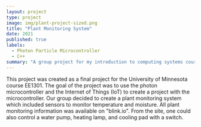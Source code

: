 ```yaml
---
layout: project
type: project
image: img/plant-project-sized.png
title: "Plant Monitoring System"
date: 2021
published: true
labels:
  - Photon Particle Microcontroller
  - C++
summary: "A group project for my introduction to computing systems course: EE1301."
---
```


This project was created as a final project for the University of Minnesota course EE1301. The goal of the project was
to use the photon microcontroller and the Internet of Things (IoT) to create a project with the microcontroller. Our group
decided to create a plant monitoring system which included sensors to monitor temperature and moisture. All plant monitoring
information was available on "blink.io". From the site, one could also control a water pump, heating lamp, and 
cooling pad with a switch. 
